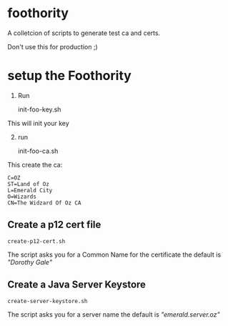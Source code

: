 # foothority

A colletcion of scripts to generate test ca and certs.

Don't use this for production ;)

# setup the Foothority

1) Run 

	init-foo-key.sh

This will init your key	
	
2) run
		
	init-foo-ca.sh
	
This create the ca:

	C=OZ
	ST=Land of Oz
	L=Emerald City
	O=Wizards
	CN=The Widzard Of Oz CA
	
## Create a p12 cert file

	create-p12-cert.sh
	
The script asks you for a Common Name for the certificate the default is *"Dorothy Gale"*

## Create a Java Server Keystore

	create-server-keystore.sh
	
The script asks you for a server name the default is *"emerald.server.oz"*	
	